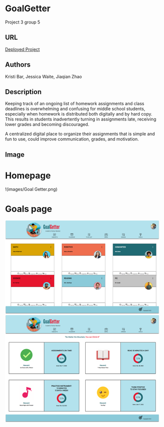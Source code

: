 # GoalGetter
 Project 3 group 5 

## URL
[Deployed Project](https://jzsweet.github.io/p3-g5-goal-getters/)

## Authors
Kristi Bar, Jessica Waite, Jiaqian Zhao 


## Description
Keeping track of an ongoing list of homework assignments and class deadlines is overwhelming and confusing for middle school students, especially when homework is distributed both digitally and by hard copy. 
This results in students inadvertently turning in assignments late, receiving lower grades and becoming discouraged. 

A centralized digital place to organize their assignments that is simple and fun to use, could improve communication, grades, and motivation.

## Image
# Homepage
!(images/Goal Getter.png)

# Goals page
![Homepage](./images/GoalGetter.png)
![Goal page](./images/GoalGetter1.png)